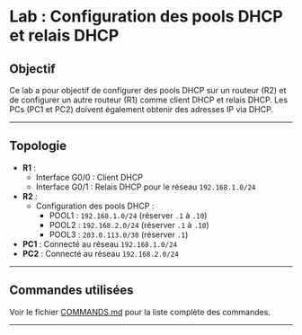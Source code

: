 # Lab : Configuration des pools DHCP et relais DHCP

## Objectif
Ce lab a pour objectif de configurer des pools DHCP sur un routeur (R2) et de configurer un autre routeur (R1) comme client DHCP et relais DHCP. Les PCs (PC1 et PC2) doivent également obtenir des adresses IP via DHCP.

---

## **Topologie**
- **R1** :
  - Interface G0/0 : Client DHCP
  - Interface G0/1 : Relais DHCP pour le réseau `192.168.1.0/24`
- **R2** :
  - Configuration des pools DHCP :
    - POOL1 : `192.168.1.0/24` (réserver `.1` à `.10`)
    - POOL2 : `192.168.2.0/24` (réserver `.1` à `.10`)
    - POOL3 : `203.0.113.0/30` (réserver `.1`)
- **PC1** : Connecté au réseau `192.168.1.0/24`
- **PC2** : Connecté au réseau `192.168.2.0/24`



---

## **Commandes utilisées**
Voir le fichier [COMMANDS.md](COMMANDS.md) pour la liste complète des commandes.

---


